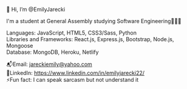 👋 Hi, I’m @EmilyJarecki

I'm a student at General Assembly studying Software Engineering👷🏼‍♀️

Languages: JavaScript, HTML5, CSS3/Sass, Python </br>
Libraries and Frameworks: React.js, Express.js, Bootstrap, Node.js, Mongoose </br>
Database: MongoDB, Heroku, Netlify</br>

📬Email: jareckiemily@yahoo.com</br>
📌LinkedIn: https://www.linkedin.com/in/emilyjarecki22/ </br>
⚡️Fun fact: I can speak sarcasm but not understand it
